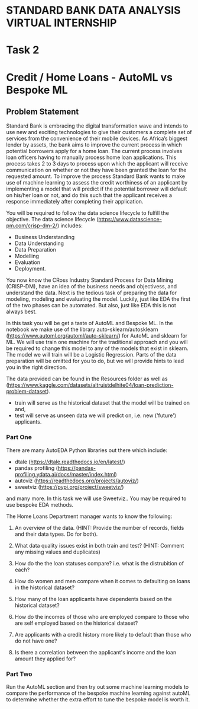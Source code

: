# STANDARD BANK DATA ANALYSIS VIRTUAL INTERNSHIP

# Task 2 

# Credit / Home Loans - AutoML vs Bespoke ML

## Problem Statement

Standard Bank is embracing the digital transformation wave and intends to use new and exciting technologies to give their customers a complete set of services from the convenience of their mobile devices.
As Africa’s biggest lender by assets, the bank aims to improve the current process in which potential borrowers apply for a home loan. The current process involves loan officers having to manually process home loan applications. This process takes 2 to 3 days to process upon which the applicant will receive communication on whether or not they have been granted the loan for the requested amount.
To improve the process Standard Bank wants to make use of machine learning to assess the credit worthiness of an applicant by implementing a model that will predict if the potential borrower will default on his/her loan or not, and do this such that the applicant receives a response immediately after completing their application. 

You will be required to follow the data science lifecycle to fulfill the objective. The data science lifecycle (https://www.datascience-pm.com/crisp-dm-2/) includes:

- Business Understanding
- Data Understanding
- Data Preparation
- Modelling
- Evaluation
- Deployment.

You now know the CRoss Industry Standard Process for Data Mining (CRISP-DM), have an idea of the business needs and objectivess, and understand the data. Next is the tedious task of preparing the data for modeling, modeling and evaluating the model. Luckily, just like EDA the first of the two phases can be automated. But also, just like EDA this is not always best. 


In this task you will be get a taste of AutoML and Bespoke ML. In the notebook we make use of the library auto-sklearn/autosklearn (https://www.automl.org/automl/auto-sklearn/) for AutoML and sklearn for ML. We will use train one machine for the traditional approach and you will be required to change this model to any of the models that exist in sklearn. The model we will train will be a Logistic Regression. Parts of the data preparation will be omitted for you to do, but we will provide hints to lead you in the right direction.

The data provided can be found in the Resources folder as well as (https://www.kaggle.com/datasets/altruistdelhite04/loan-prediction-problem-dataset).

- train will serve as the historical dataset that the model will be trained on and,
- test will serve as unseen data we will predict on, i.e. new ('future') applicants.

### Part One

There are many AutoEDA Python libraries out there which include:

- dtale (https://dtale.readthedocs.io/en/latest/)
- pandas profiling (https://pandas-profiling.ydata.ai/docs/master/index.html)
- autoviz (https://readthedocs.org/projects/autoviz/)
- sweetviz (https://pypi.org/project/sweetviz/)

and many more. In this task we will use Sweetviz.. You may be required to use bespoke EDA methods.

The Home Loans Department manager wants to know the following:

1. An overview of the data. (HINT: Provide the number of records, fields and their data types. Do for both).

2. What data quality issues exist in both train and test? (HINT: Comment any missing values and duplicates)

3. How do the the loan statuses compare? i.e. what is the distrubition of each?

4. How do women and men compare when it comes to defaulting on loans in the historical dataset?

5. How many of the loan applicants have dependents based on the historical dataset?

6. How do the incomes of those who are employed compare to those who are self employed based on the historical dataset? 

7. Are applicants with a credit history more likely to default than those who do not have one?

8. Is there a correlation between the applicant's income and the loan amount they applied for? 

### Part Two

Run the AutoML section and then try out some machine learning models to compare the performance of the bespoke machine learning against autoML to determine whether the extra effort to tune the bespoke model is worth it.
